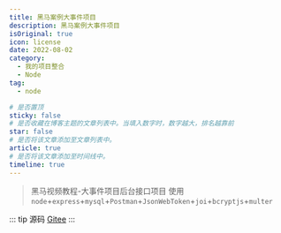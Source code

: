 ```yaml
---
title: 黑马案例大事件项目
description: 黑马案例大事件项目
isOriginal: true
icon: license
date: 2022-08-02
category:
  - 我的项目整合
  - Node
tag:
  - node

# 是否置顶
sticky: false
# 是否收藏在博客主题的文章列表中。当填入数字时，数字越大，排名越靠前
star: false
# 是否将该文章添加至文章列表中。
article: true
# 是否将该文章添加至时间线中。
timeline: true
---
```

<CountView></CountView>



> 黑马视频教程-大事件项目后台接口项目 使用 `node`+`express`+`mysql`+`Postman`+`JsonWebToken`+`joi`+`bcryptjs`+`multer`


<!-- more -->

::: tip 源码
[Gitee](https://gitee.com/isyv/api_server)
:::